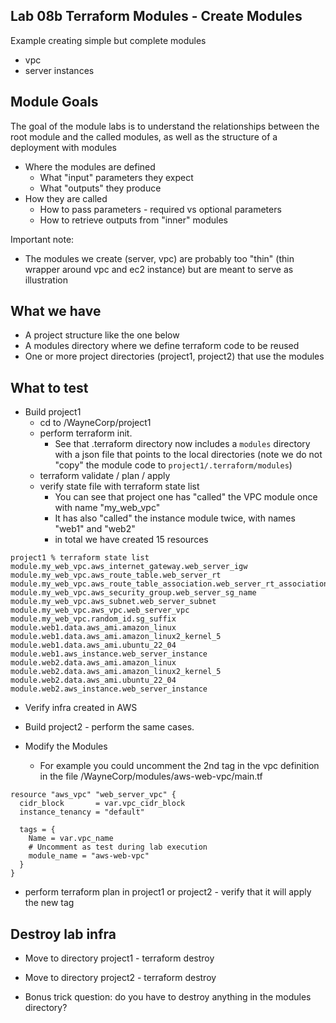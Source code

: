 ## Lab 08b Terraform Modules - Create Modules

Example creating simple but complete modules
- vpc
- server instances

## Module Goals
The goal of the module labs is to understand the relationships between the root module and the called modules, as well as the structure of a deployment with modules
- Where the modules are defined
    - What "input" parameters they expect 
    - What "outputs" they produce
- How they are called
    - How to pass parameters - required vs optional parameters
    - How to retrieve outputs from "inner" modules

Important note: 
- The modules we create (server, vpc) are probably too "thin" (thin wrapper around vpc and ec2 instance) but are meant to serve as illustration

## What we have
- A project structure like the one below
- A modules directory where we define terraform code to be reused
- One or more project directories (project1, project2) that use the modules

## What to test
- Build project1
    - cd to /WayneCorp/project1
    - perform terraform init.   
        - See that .terraform directory now includes a `modules` directory with a json file that points to the local directories (note we do not "copy" the module code to `project1/.terraform/modules`)
    - terraform validate / plan / apply
    - verify state file with terraform state list
        - You can see that project one has "called" the VPC module once with name "my_web_vpc"
        - It has also "called" the instance module twice, with names "web1" and "web2"
        - in total we have created 15 resources

```
project1 % terraform state list
module.my_web_vpc.aws_internet_gateway.web_server_igw
module.my_web_vpc.aws_route_table.web_server_rt
module.my_web_vpc.aws_route_table_association.web_server_rt_association
module.my_web_vpc.aws_security_group.web_server_sg_name
module.my_web_vpc.aws_subnet.web_server_subnet
module.my_web_vpc.aws_vpc.web_server_vpc
module.my_web_vpc.random_id.sg_suffix
module.web1.data.aws_ami.amazon_linux
module.web1.data.aws_ami.amazon_linux2_kernel_5
module.web1.data.aws_ami.ubuntu_22_04
module.web1.aws_instance.web_server_instance
module.web2.data.aws_ami.amazon_linux
module.web2.data.aws_ami.amazon_linux2_kernel_5
module.web2.data.aws_ami.ubuntu_22_04
module.web2.aws_instance.web_server_instance
```
- Verify infra created in AWS

- Build project2  - perform the same cases.

- Modify the Modules 
    - For example you could uncomment the 2nd tag in the vpc definition in the file /WayneCorp/modules/aws-web-vpc/main.tf

```
resource "aws_vpc" "web_server_vpc" {
  cidr_block       = var.vpc_cidr_block
  instance_tenancy = "default"

  tags = {
    Name = var.vpc_name
    # Uncomment as test during lab execution
    module_name = "aws-web-vpc"
  }
}
```

- perform terraform plan in project1 or project2 - verify that it will apply the new tag


## Destroy lab infra
- Move to directory project1 - terraform destroy
- Move to directory project2 - terraform destroy

- Bonus trick question: do you have to destroy anything in the modules directory?




